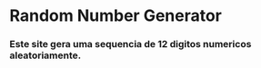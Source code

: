 <h1>Random Number Generator</h1>

<h3>Este site gera uma sequencia de 12 digitos numericos aleatoriamente.</h3>

